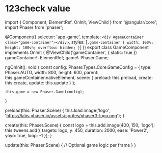 # 123check value
import { Component, ElementRef, OnInit, ViewChild } from '@angular/core';
import Phaser from 'phaser';

@Component({
  selector: 'app-game',
  template: `<div #gameContainer class="game-container"></div>`,
  styles: [`
    .game-container {
      width: 100%;
      height: 100vh;
      overflow: hidden;
    }
  `]
})
export class GameComponent implements OnInit {
  @ViewChild('gameContainer', { static: true }) gameContainer!: ElementRef;
  game!: Phaser.Game;

  ngOnInit(): void {
    const config: Phaser.Types.Core.GameConfig = {
      type: Phaser.AUTO,
      width: 800,
      height: 600,
      parent: this.gameContainer.nativeElement,
      scene: {
        preload: this.preload,
        create: this.create,
        update: this.update
      }
    };

    this.game = new Phaser.Game(config);
  }

  preload(this: Phaser.Scene) {
    this.load.image('logo', 'https://labs.phaser.io/assets/sprites/phaser3-logo.png');
  }

  create(this: Phaser.Scene) {
    const logo = this.add.image(400, 150, 'logo');
    this.tweens.add({
      targets: logo,
      y: 450,
      duration: 2000,
      ease: 'Power2',
      yoyo: true,
      loop: -1
    });
  }

  update(this: Phaser.Scene) {
    // Optional game logic per frame
  }
}
